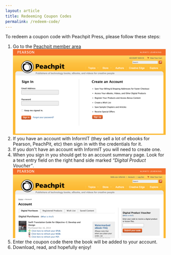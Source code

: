 ```yaml
---
layout: article
title: Redeeming Coupon Codes
permalink: /redeem-code/
---
```


To redeem a coupon code with Peachpit Press, please follow these steps:

1. Go to the [Peachpit member area](https://memberservices.informit.com/my_account/login.aspx?partner=52&_ga=1.51905390.610472533.1415888394)<br>![Peachpit Signin Page](/images/peachpit-signin-page.png)
2. If you have an account with InformIT (they sell a lot of ebooks for Pearson, PeachPit, etc) then sign in with the credentials for it.
3. If you don't have an account with InformIT you will need to create one.
4. When you sign in you should get to an account summary page. Look for a text entry field on the right hand side marked _“Digital Product Voucher”_.<br>![Peachpit Account Page](/images/peachpit-account-page.png)
5. Enter the coupon code there the book will be added to your account.
6. Download, read, and hopefully enjoy!
